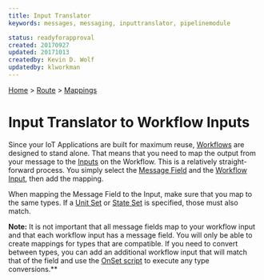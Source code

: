 ```yaml
---
title: Input Translator
keywords: messages, messaging, inputtranslator, pipelinemodule

status: readyforapproval
created: 20170927
updated: 20171013
createdby: Kevin D. Wolf
updatedby: klworkman
---
```

[Home](../../Index.md) > [Route](../Route.md) > [Mappings](Index.md)

# Input Translator to Workflow Inputs

Since your IoT Applications are built for maximum reuse, [Workflows](../../PipelineModules/Workflow.md) are designed to stand alone.
That means that you need to map the output from your message to the [Inputs](../../Workflows/Input.md) on the Workflow.  This is
a relatively straight-forward process. You simply select the [Message Field](../../Messaging/MessageFields.md) and
the [Workflow Input](../../Workflows/Input.md), then add the mapping.

When mapping the Message Field to the Input, make sure that you map to the same types. If a [Unit Set](../../Messaging/TypeSystem/ValueWithUnits.md)
or [State Set](../../Messaging/TypeSystem/StatesAndEnums.md) is specified, those must also match.

**Note:** It is not important that all message fields map to your workflow input and that each workflow input has a message field.  You
will only be able to create mappings for types that are compatible.  If you need to convert between types, you can
add an additional workflow input that will match that of the field and use the [OnSet script](../../Scripting/WorkflowInputOnSet.md) to execute any type conversions.**
